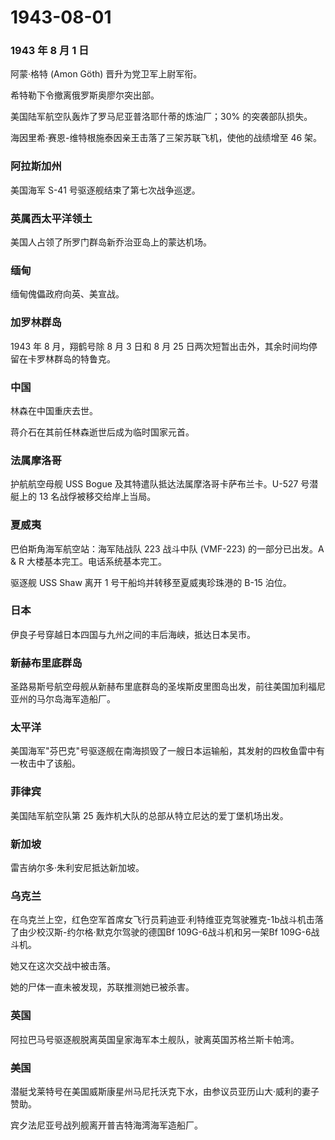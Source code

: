 # 1943-08-01

### 1943 年 8 月 1 日

阿蒙·格特 (Amon Göth) 晋升为党卫军上尉军衔。

希特勒下令撤离俄罗斯奥廖尔突出部。

美国陆军航空队轰炸了罗马尼亚普洛耶什蒂的炼油厂；30% 的突袭部队损失。

海因里希·赛恩-维特根施泰因亲王击落了三架苏联飞机，使他的战绩增至 46 架。

### 阿拉斯加州

美国海军 S-41 号驱逐舰结束了第七次战争巡逻。

### 英属西太平洋领土

美国人占领了所罗门群岛新乔治亚岛上的蒙达机场。

### 缅甸

缅甸傀儡政府向英、美宣战。

### 加罗林群岛

1943 年 8 月，翔鹤号除 8 月 3 日和 8 月 25
日两次短暂出击外，其余时间均停留在卡罗林群岛的特鲁克。

### 中国

林森在中国重庆去世。

蒋介石在其前任林森逝世后成为临时国家元首。

### 法属摩洛哥

护航航空母舰 USS Bogue 及其特遣队抵达法属摩洛哥卡萨布兰卡。U-527
号潜艇上的 13 名战俘被移交给岸上当局。

### 夏威夷

巴伯斯角海军航空站：海军陆战队 223 战斗中队 (VMF-223) 的一部分已出发。A
& R 大楼基本完工。电话系统基本完工。

驱逐舰 USS Shaw 离开 1 号干船坞并转移至夏威夷珍珠港的 B-15 泊位。

### 日本

伊良子号穿越日本四国与九州之间的丰后海峡，抵达日本吴市。

### 新赫布里底群岛

圣路易斯号航空母舰从新赫布里底群岛的圣埃斯皮里图岛出发，前往美国加利福尼亚州的马尔岛海军造船厂。

### 太平洋

美国海军"芬巴克"号驱逐舰在南海损毁了一艘日本运输船，其发射的四枚鱼雷中有一枚击中了该船。

### 菲律宾

美国陆军航空队第 25 轰炸机大队的总部从特立尼达的爱丁堡机场出发。

### 新加坡

雷吉纳尔多·朱利安尼抵达新加坡。

### 乌克兰

在乌克兰上空，红色空军首席女飞行员莉迪亚·利特维亚克驾驶雅克-1b战斗机击落了由少校汉斯-约尔格·默克尔驾驶的德国Bf
109G-6战斗机和另一架Bf 109G-6战斗机。

她又在这次交战中被击落。

她的尸体一直未被发现，苏联推测她已被杀害。

### 英国

阿拉巴马号驱逐舰脱离英国皇家海军本土舰队，驶离英国苏格兰斯卡帕湾。

### 美国

潜艇戈莱特号在美国威斯康星州马尼托沃克下水，由参议员亚历山大·威利的妻子赞助。

宾夕法尼亚号战列舰离开普吉特海湾海军造船厂。
